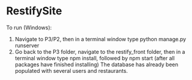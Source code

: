 # RestifySite
To run (Windows): 
1. Navigate to P3/P2, then in a terminal window type python manage.py runserver
2. Go back to the P3 folder, navigate to the restify_front folder, then in a terminal window type npm install, followed by npm start (after all packages have finished installing) 
The database has already been populated with several users and restaurants. 